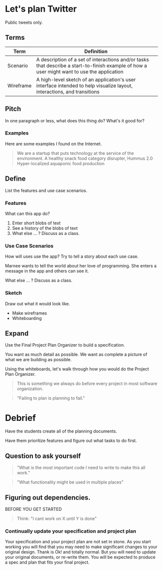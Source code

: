 # Let's plan Twitter

Public tweets only.

## Terms

| Term      | Definition |
| --------- | ---------- |
| Scenario  | A description of a set of interactions and/or tasks that describe a start-to-finish example of how a user might want to use the application |
| Wireframe | A high-level sketch of an application's user interface intended to  help visualize layout, interactions, and transitions |

## Pitch

In one paragraph or less, what does this thing do? What's it good for?

### Examples

Here are some examples I found on the Internet.

> We are a startup that puts technology at the service of the environment.
> A healthy snack food category disrupter, Hummus 2.0
> Hyper-localized aquaponic food production

## Define

List the features and use case scenarios.

### Features

What can this app do?

1. Enter short blobs of text
2. See a history of the blobs of text
3. What else ... ? Discuss as a class.

### Use Case Scenarios

How will uses use the app? Try to tell a story about each use case.

Marnee wants to tell the world about her love of programming. She enters a message in the app and others can see it.

What else ... ? Discuss as a class.

### Sketch

Draw out what it would look like.

* Make wireframes
* Whiteboarding

## Expand

Use the Final Project Plan Organizer to build a specification.

You want as much detail as possible. We want as complete a picture of what we are building as possible.

Using the whiteboards, let's walk through how you would do the Project Plan Organizer.

> This is something we always do before every project in most software organization. 

> "Failing to plan is planning to fail."

# Debrief

Have the students create all of the planning documents.

Have them prioritize features and figure out what tasks to do first.

## Question to ask yourself

>"What is the most important code I need to write to make this all work."

>"What functionality might be used in multiple places"

## Figuring out dependencies.

BEFORE YOU GET STARTED

>Think:
"I cant work on X until Y is done"

### Continually update your specification and project plan

Your specification and your project plan are not set in stone. As you start working you will find that you may need to make significant changes to your original design. Thank is Ok! and totally normal. But you will need to update your original documents, or re-write them. You will be expected to produce a spec and plan that fits your final project.


